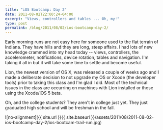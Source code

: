 ```yaml
---
title: "iOS Bootcamp: Day 2"
date: 2011-08-02T22:00:24-04:00
excerpt: "Views, controllers and tables ... Oh, my!"
type: post
permalink: /blog/2011/08/02/ios-bootcamp-day-2/
---
```

Early morning runs are not easy here for someone used to the flat terrain of Indiana. They have hills and they are long, steep affairs. I had lots of new knowledge crammed into my head today -- views, controllers, the accelerometer, notifications, device rotation, tables and navigation. I'm taking it all in but it will take some time to settle and become useful.

Lion, the newest version of OS X, was released a couple of weeks ago and I made a deliberate decision to not upgrade my OS or Xcode (the developer tools) prior to taking this class and I'm glad I did. Most of the technical issues in the class are occurring on machines with Lion installed or those using the Xcode/iOS 5 beta.

Oh, and the college students? They aren't in college just yet. They just graduated high school and will be freshman in the fall.

![no-alignment]({{ site.url }}{{ site.baseurl }}/assets/2011/08/2011-08-02-ios-bootcamp-day-2/ios-bootcam-trail-run.jpg)
